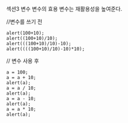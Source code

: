 섹션3 변수
변수의 효용
변수는 재활용성을 높여준다. 






//변수를 쓰기 전
```
alert(100+10);
alert((100+10)/10);
alert(((100+10)/10)-10);
alert((((100+10)/10)-10)*10);
```
// 변수 사용 후
```
a = 100;
a = a + 10;
alert(a);
a = a / 10;
alert(a);
a = a - 10;
alert(a);
a = a * 10;      
alert(a);
```